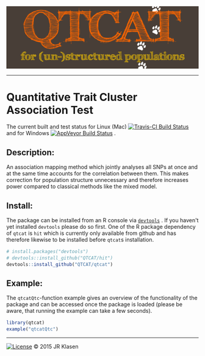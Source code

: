 <a name="logo"/>
<div align="center">
<a href="https://github.com/QTCAT" target="_blank">
<img src="https://github.com/QTCAT/qtcat_logo/blob/master/logo/QTCAT_l.png?raw=true" width="600"></img>
</a>
</div>

--------------------------------------------------------------------------------

# Quantitative Trait Cluster Association Test
The current built and test status for Linux (Mac)
[![Travis-CI Build Status](https://travis-ci.org/QTCAT/qtcat.png?branch=master)](https://travis-ci.org/QTCAT/qtcat) and for Windows 
[![AppVeyor Build Status](https://ci.appveyor.com/api/projects/status/github/QTCAT/qtcat?branch=master&svg=true)](https://ci.appveyor.com/project/QTCAT/qtcat)
.

## Description:
An association mapping method which jointly analyses all SNPs at once and at 
the same time accounts for the correlation between them. This makes correction 
for population structure unnecessary and therefore increases power compared to 
classical methods like the mixed model.

## Install:
The package can be installed from an R console via [`devtools`](https://github.com/hadley/devtools#updating-to-the-latest-version-of-devtools)
. If you haven't yet installed `devtools` please do so first. One of the R 
package dependency of `qtcat` is `hit` which is currently only available from 
github and has therefore likewise to be installed before `qtcat`s installation.

```R
# install.packages("devtools")
# devtools::install_github("QTCAT/hit")
devtools::install_github("QTCAT/qtcat")
```

## Example:
The `qtcatQtc`-function example gives an overview of the functionality of 
the package and can be accessed once the package is loaded (please be aware, 
that running the example can take a few seconds).

```R
library(qtcat)
example("qtcatQtc")
```

--------------------------------------------------------------------------------

[![License](http://img.shields.io/badge/license-GPL%20%28%3E=%202%29-brightgreen.svg?style=flat)](http://www.gnu.org/licenses/gpl-2.0.html)
&copy; 2015 JR Klasen
